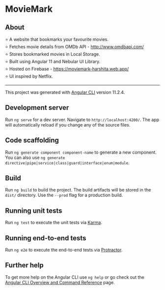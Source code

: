 # MovieMark

## About
⭐ A website that bookmarks your favourite movies. <br/>
⭐ Fetches movie details from OMDb API - http://www.omdbapi.com/ <br/>
⭐ Stores bookmarked movies in Local Storage. <br/>
⭐ Built using Angular 11 and Nebular UI Library. <br/>
⭐ Hosted on Firebase - https://moviemark-harshita.web.app/ <br/>
⭐ UI inspired by Netflix. <br/>

<hr/>

This project was generated with [Angular CLI](https://github.com/angular/angular-cli) version 11.2.4.

## Development server

Run `ng serve` for a dev server. Navigate to `http://localhost:4200/`. The app will automatically reload if you change any of the source files.

## Code scaffolding

Run `ng generate component component-name` to generate a new component. You can also use `ng generate directive|pipe|service|class|guard|interface|enum|module`.

## Build

Run `ng build` to build the project. The build artifacts will be stored in the `dist/` directory. Use the `--prod` flag for a production build.

## Running unit tests

Run `ng test` to execute the unit tests via [Karma](https://karma-runner.github.io).

## Running end-to-end tests

Run `ng e2e` to execute the end-to-end tests via [Protractor](http://www.protractortest.org/).

## Further help

To get more help on the Angular CLI use `ng help` or go check out the [Angular CLI Overview and Command Reference](https://angular.io/cli) page.
